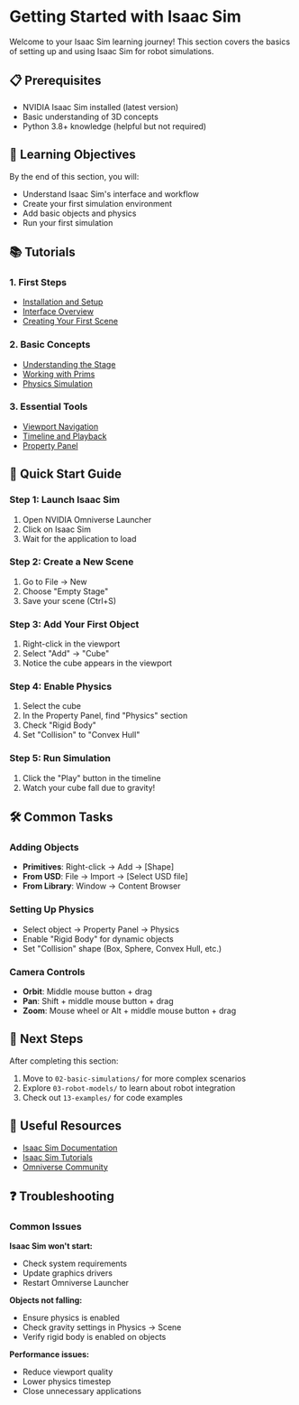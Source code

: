 # Getting Started with Isaac Sim

Welcome to your Isaac Sim learning journey! This section covers the basics of setting up and using Isaac Sim for robot simulations.

## 📋 Prerequisites

- NVIDIA Isaac Sim installed (latest version)
- Basic understanding of 3D concepts
- Python 3.8+ knowledge (helpful but not required)

## 🎯 Learning Objectives

By the end of this section, you will:
- Understand Isaac Sim's interface and workflow
- Create your first simulation environment
- Add basic objects and physics
- Run your first simulation

## 📚 Tutorials

### 1. First Steps
- [Installation and Setup](installation-setup.md)
- [Interface Overview](interface-overview.md)
- [Creating Your First Scene](first-scene.md)

### 2. Basic Concepts
- [Understanding the Stage](understanding-stage.md)
- [Working with Prims](working-with-prims.md)
- [Physics Simulation](physics-simulation.md)

### 3. Essential Tools
- [Viewport Navigation](viewport-navigation.md)
- [Timeline and Playback](timeline-playback.md)
- [Property Panel](property-panel.md)

## 🚀 Quick Start Guide

### Step 1: Launch Isaac Sim
1. Open NVIDIA Omniverse Launcher
2. Click on Isaac Sim
3. Wait for the application to load

### Step 2: Create a New Scene
1. Go to File → New
2. Choose "Empty Stage"
3. Save your scene (Ctrl+S)

### Step 3: Add Your First Object
1. Right-click in the viewport
2. Select "Add" → "Cube"
3. Notice the cube appears in the viewport

### Step 4: Enable Physics
1. Select the cube
2. In the Property Panel, find "Physics" section
3. Check "Rigid Body"
4. Set "Collision" to "Convex Hull"

### Step 5: Run Simulation
1. Click the "Play" button in the timeline
2. Watch your cube fall due to gravity!

## 🛠️ Common Tasks

### Adding Objects
- **Primitives**: Right-click → Add → [Shape]
- **From USD**: File → Import → [Select USD file]
- **From Library**: Window → Content Browser

### Setting Up Physics
- Select object → Property Panel → Physics
- Enable "Rigid Body" for dynamic objects
- Set "Collision" shape (Box, Sphere, Convex Hull, etc.)

### Camera Controls
- **Orbit**: Middle mouse button + drag
- **Pan**: Shift + middle mouse button + drag
- **Zoom**: Mouse wheel or Alt + middle mouse button + drag

## 📖 Next Steps

After completing this section:
1. Move to `02-basic-simulations/` for more complex scenarios
2. Explore `03-robot-models/` to learn about robot integration
3. Check out `13-examples/` for code examples

## 🔗 Useful Resources

- [Isaac Sim Documentation](https://docs.omniverse.nvidia.com/isaacsim/latest/)
- [Isaac Sim Tutorials](https://docs.omniverse.nvidia.com/isaacsim/latest/tutorials.html)
- [Omniverse Community](https://forums.developer.nvidia.com/c/agentes-autonomous-machines/isaac/17)

## ❓ Troubleshooting

### Common Issues

**Isaac Sim won't start:**
- Check system requirements
- Update graphics drivers
- Restart Omniverse Launcher

**Objects not falling:**
- Ensure physics is enabled
- Check gravity settings in Physics → Scene
- Verify rigid body is enabled on objects

**Performance issues:**
- Reduce viewport quality
- Lower physics timestep
- Close unnecessary applications
